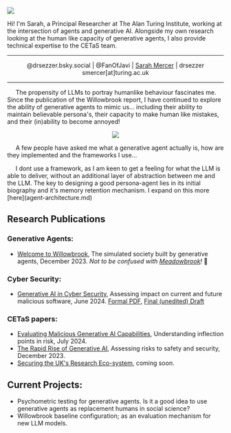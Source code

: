 <div id="sm_wrap">
    <div id="sm_left_col">
        <img src="https://drsezzer.github.io/profile_pic.png" />
    </div>
    <div id="sm_right_col">
        <p>Hi! I'm Sarah, a Principal Researcher at The Alan Turing Institute, working at the intersection of agents and generative AI.  Alongside my own research looking at the human like capacity of generative agents, I also provide technical expertise to the CETaS team.</p>
    </div>
</div>

<hr>

<div id="wrap">
<p align="center">
<i class="fa-brands fa-bluesky"></i> @drsezzer.bsky.social |
<i class="fa-brands fa-square-x-twitter"></i> @FanOfJavi | 
<i class="fa-brands fa-linkedin"></i> <a href="https://www.linkedin.com/in/sarah-mercer-033609273">Sarah Mercer</a> |
<i class="fa-brands fa-square-github"></i> drsezzer 
<br>
<i class="fa-solid fa-envelope"></i> smercer[at]turing.ac.uk
</p>
</div>

<hr>

<p>&nbsp;&nbsp;&nbsp;&nbsp; The propensity of LLMs to portray humanlike behaviour fascinates me.  Since the publication of the Willowbrook report, I have continued to explore the ability of generative agents to mimic us... including their ability to maintain believable persona's, their capacity to make human like mistakes, and their (in)ability to become annoyed!</p>
<p align=center><img src="https://drsezzer.github.io/willowbrook1.png" /></p>
<p>&nbsp;&nbsp;&nbsp;&nbsp; A few people have asked me what a generative agent actually is, how are they implemented and the frameworks I use... </p>
<p>&nbsp;&nbsp;&nbsp;&nbsp; I dont use a framework, as I am keen to get a feeling for what the LLM is able to deliver, without an additional layer of abstraction between me and the LLM.  The key to designing a good persona-agent lies in its initial biography and it's memory retention mechanism. I expand on this more [here](agent-architecture.md)</p>

## Research Publications

### Generative Agents:
* [Welcome to Willowbrook](https://cetas.turing.ac.uk/publications/welcome-willowbrook), The simulated society built by generative agents, December 2023.  <i>Not to be confused with <a href="https://www.technologyreview.com/2024/11/27/1107377/a-minecraft-town-of-ai-characters-made-friends-invented-jobs-and-spread-religion/">Meadowbrook</a>!</i> :thinking:

### Cyber Security:
* [Generative AI in Cyber Security](https://cetas.turing.ac.uk/publications/generative-ai-cybersecurity), Assessing impact on current and future malicious software, June 2024.  <i class="fa-solid fa-file-pdf"></i> [Formal PDF](docs/cetas_briefing_paper_-_evaluating_malicious_generative_ai_capabilities.pdf), <i class="fa-solid fa-pen-ruler"></i> [Final (unedited) Draft](raw_malicious_genai.md)

### CETaS papers:
* [Evaluating Malicious Generative AI Capabilities](https://cetas.turing.ac.uk/publications/evaluating-malicious-generative-ai-capabilities), Understanding inflection points in risk, July 2024.
* [The Rapid Rise of Generative AI](https://cetas.turing.ac.uk/publications/rapid-rise-generative-ai), Assessing risks to safety and security, December 2023.
* [Securing the UK's Research Eco-system](https://cetas.turing.ac.uk/), coming soon.


## Current Projects:

* Psychometric testing for generative agents.  Is it a good idea to use generative agents as replacement humans in social science?
* Willowbrook baseline configuration; as an evaluation mechanism for new LLM models.
